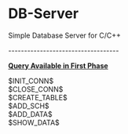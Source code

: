 # DB-Server
Simple Database Server for C/C++
<p>-----------------------------------</p>
<p>
<u><b>Query Available in First Phase</b></u><br/>
</p>
<p>
$INIT_CONN$<br/>
$CLOSE_CONN$<br/>
$CREATE_TABLE$<br/>
$ADD_SCH$<br/>
$ADD_DATA$<br/>
$SHOW_DATA$<br/>

</p>

